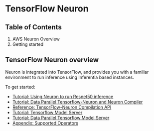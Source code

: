 # TensorFlow Neuron

## Table of Contents

1. AWS Neuron Overview
2. Getting started

## TensorFlow Neuron overview
Neuron is integrated into TensorFlow, and provides you with a familiar environment to run inference using Inferentia based instances.

To get started: 
* [Tutorial: Using Neuron to run Resnet50 inference](./docs/tensorflow-neuron/tutorial-compile-infer.md)
* [Tutorial: Data Parallel Tensorflow-Neuron and Neuron Compiler](./docs/tensorflow-neuron/tutorial-NeuronCore-Group.md)
* [Reference: TensorFlow-Neuron Compilation API](./docs/tensorflow-neuron/api-compilation-python-api.md)
* [Tutorial: Tensorflow Model Server](./docs/tensorflow-neuron/tutorial-tensorflow-serving.md)
* [Tutorial: Data Parallel Tensorflow Model Server](./docs/tensorflow-neuron/tutorial-tensorflow-serving-NeuronCore-Group.md) 
* [Appendix: Supported Operators](./docs/tensorflow-neuron/tensorflow-operators.md)
